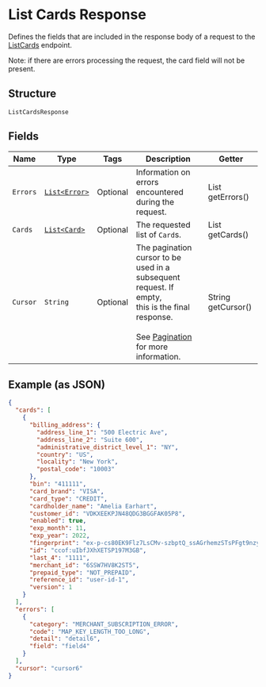 
# List Cards Response

Defines the fields that are included in the response body of
a request to the [ListCards](../../doc/api/cards.md#list-cards) endpoint.

Note: if there are errors processing the request, the card field will not be
present.

## Structure

`ListCardsResponse`

## Fields

| Name | Type | Tags | Description | Getter |
|  --- | --- | --- | --- | --- |
| `Errors` | [`List<Error>`](../../doc/models/error.md) | Optional | Information on errors encountered during the request. | List<Error> getErrors() |
| `Cards` | [`List<Card>`](../../doc/models/card.md) | Optional | The requested list of `Card`s. | List<Card> getCards() |
| `Cursor` | `String` | Optional | The pagination cursor to be used in a subsequent request. If empty,<br>this is the final response.<br><br>See [Pagination](https://developer.squareup.com/docs/build-basics/common-api-patterns/pagination) for more information. | String getCursor() |

## Example (as JSON)

```json
{
  "cards": [
    {
      "billing_address": {
        "address_line_1": "500 Electric Ave",
        "address_line_2": "Suite 600",
        "administrative_district_level_1": "NY",
        "country": "US",
        "locality": "New York",
        "postal_code": "10003"
      },
      "bin": "411111",
      "card_brand": "VISA",
      "card_type": "CREDIT",
      "cardholder_name": "Amelia Earhart",
      "customer_id": "VDKXEEKPJN48QDG3BGGFAK05P8",
      "enabled": true,
      "exp_month": 11,
      "exp_year": 2022,
      "fingerprint": "ex-p-cs80EK9Flz7LsCMv-szbptQ_ssAGrhemzSTsPFgt9nzyE6t7okiLIQc-qw_quqKX4Q",
      "id": "ccof:uIbfJXhXETSP197M3GB",
      "last_4": "1111",
      "merchant_id": "6SSW7HV8K2ST5",
      "prepaid_type": "NOT_PREPAID",
      "reference_id": "user-id-1",
      "version": 1
    }
  ],
  "errors": [
    {
      "category": "MERCHANT_SUBSCRIPTION_ERROR",
      "code": "MAP_KEY_LENGTH_TOO_LONG",
      "detail": "detail6",
      "field": "field4"
    }
  ],
  "cursor": "cursor6"
}
```

